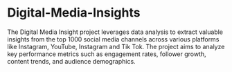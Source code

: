 # Digital-Media-Insights
The Digital Media Insight project leverages data analysis to extract valuable insights from the top 1000 social media channels across various platforms like Instagram, YouTube, Instagram and Tik Tok. The project aims to analyze key performance metrics such as engagement rates, follower growth, content trends, and audience demographics. 
